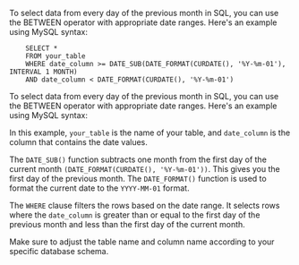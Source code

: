 To select data from every day of the previous month in SQL, you can use the BETWEEN operator with appropriate date ranges. Here's an example using MySQL syntax:

        SELECT *
        FROM your_table
        WHERE date_column >= DATE_SUB(DATE_FORMAT(CURDATE(), '%Y-%m-01'), INTERVAL 1 MONTH)
        AND date_column < DATE_FORMAT(CURDATE(), '%Y-%m-01')

To select data from every day of the previous month in SQL, you can use the BETWEEN operator with appropriate date ranges. Here's an example using MySQL syntax:


In this example, `your_table` is the name of your table, and `date_column` is the column that contains the date values.

The `DATE_SUB()` function subtracts one month from the first day of the current month `(DATE_FORMAT(CURDATE(), '%Y-%m-01'))`. This gives you the first day of the previous month. The `DATE_FORMAT()` function is used to format the current date to the `YYYY-MM-01` format.

The `WHERE` clause filters the rows based on the date range. It selects rows where the `date_column` is greater than or equal to the first day of the previous month and less than the first day of the current month.

Make sure to adjust the table name and column name according to your specific database schema.